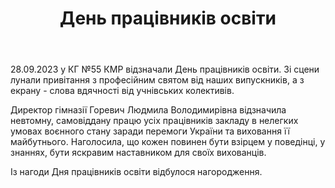 ﻿---
title: День працівників освіти
---

28.09.2023 у КГ №55 КМР відзначали День працівників освіти. Зі сцени лунали привітання з професійним святом від наших випускників, а з екрану - слова вдячності від учнівських колективів.

Директор гімназії Горевич Людмила Володимирівна відзначила невтомну, самовіддану працю усіх працівників закладу в нелегких умовах воєнного стану заради перемоги України та виховання її майбутнього. Наголосила, що кожен повинен бути взірцем у поведінці, у знаннях, бути яскравим наставником для своїх вихованців.

Із нагоди Дня працівників освіти відбулося нагородження.

<slideshow />

<youtube id="ojukP_Yq9Dw" />

<youtube id="a311moiC33c" />

<youtube id="EOiI2S0Mg4M" />
